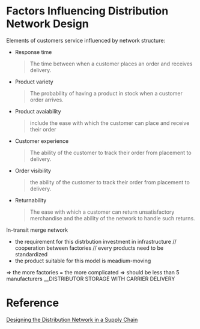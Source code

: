 # Factors Influencing Distribution Network Design

Elements of customers service influenced by network structure: 
* Response time
  > The time between when a customer places an order and receives delivery.
* Product variety
  > The probability of having a product in stock when a customer order arrives.
* Product avaiability
  > include the ease with which the customer can place and receive their order
* Customer experience
  > The ability of the customer to track their order from placement to delivery.
* Order visibility
  > the ability of the customer to track their order from placement to delivery. 
* Returnability
  > The ease with which a customer can return unsatisfactory merchandise and the ability of the network to handle such returns. 


In-transit merge network 
* the requirement for this distrbution investment in infrastructure // cooperation between factories // every products need to be standardized
* the product suitable for this model is meadium-moving

=> the more factories = the more complicated => should be less than 5 manufacturers
__DISTRIBUTOR STORAGE WITH CARRIER DELIVERY

# Reference 
[Designing the Distribution Network in a Supply Chain](https://transportation.northwestern.edu/docs/research/core-topics/logistics-and-supply-chain-management/Chopra_DistributionSupplyChain.pdf?fbclid=IwAR24G9VWkI6pLl2FL6_syMZc3jfxv1-0S4FmfdAbCsejLIlWDsYJxpX1pf4)
